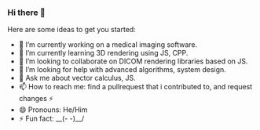 ### Hi there 👋

Here are some ideas to get you started:

- 🔭 I’m currently working on a medical imaging software.
- 🌱 I’m currently learning 3D rendering using JS, CPP.
- 👯 I’m looking to collaborate on DICOM rendering libraries based on JS.
- 🤔 I’m looking for help with advanced algorithms, system design.
- 💬 Ask me about vector calculus, JS.
- 📫 How to reach me: find a pullrequest that i contributed to, and request changes ⚡️
- 😄 Pronouns: He/Him
- ⚡ Fun fact: \__(- -)__/

